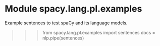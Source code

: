 Module spacy.lang.pl.examples
=============================
Example sentences to test spaCy and its language models.

>>> from spacy.lang.pl.examples import sentences
>>> docs = nlp.pipe(sentences)